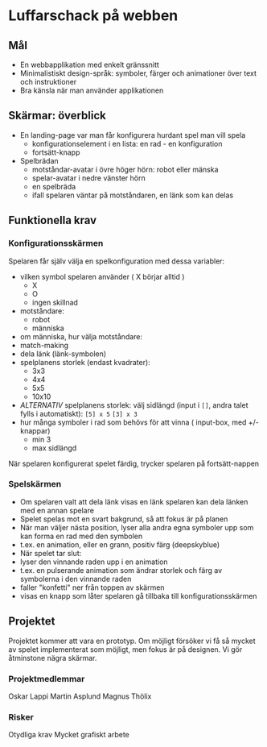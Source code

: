 # Luffarschack på webben

## Mål 

 - En webbapplikation med enkelt gränssnitt
 - Minimalistiskt design-språk: symboler, färger och animationer över text och instruktioner
 - Bra känsla när man använder applikationen

 

## Skärmar: överblick

 - En landing-page var man får konfigurera hurdant spel man vill spela
   - konfigurationselement i en lista: en rad - en konfiguration
   - fortsätt-knapp
 - Spelbrädan
   - motståndar-avatar i övre höger hörn: robot eller mänska
   - spelar-avatar i nedre vänster hörn
   - en spelbräda 
   - ifall spelaren väntar på motståndaren, en länk som kan delas

  
## Funktionella krav
 
### Konfigurationsskärmen

 Spelaren får själv välja en spelkonfiguration med dessa variabler:
  - vilken symbol spelaren använder ( X börjar alltid ) 
    - X
    - O
    - ingen skillnad
  - motståndare:
    - robot
    - människa
  - om människa, hur välja motståndare:
   - match-making
   - dela länk (länk-symbolen)
  - spelplanens storlek (endast kvadrater):
    - 3x3
    - 4x4
    - 5x5
    - 10x10
  - _ALTERNATIV_ spelplanens storlek: välj sidlängd (input i `[]`, andra talet fylls i automatiskt): 
        `[5] x 5` 
        `[3] x 3`
  - hur många symboler i rad som behövs för att vinna ( input-box, med +/- knappar)
    - min 3
    - max sidlängd
 
  När spelaren konfigurerat spelet färdig, trycker spelaren på fortsätt-nappen

### Spelskärmen

 - Om spelaren valt att dela länk visas en länk spelaren kan dela länken med en annan spelare
 - Spelet spelas mot en svart bakgrund, så att fokus är på planen
 - När man väljer nästa position, lyser alla andra egna symboler upp som kan forma en rad med den symbolen
  - t.ex. en animation, eller en grann, positiv färg (deepskyblue)
 - När spelet tar slut:
  - lyser den vinnande raden upp i en animation
   - t.ex. en pulserande animation som ändrar storlek och färg av symbolerna i den vinnande raden
  - faller "konfetti" ner från toppen av skärmen
  - visas en knapp som låter spelaren gå tillbaka till konfigurationsskärmen
  

## Projektet
 
Projektet kommer att vara en prototyp. Om möjligt försöker vi få så mycket av spelet implementerat som möjligt, men fokus är på designen. Vi gör åtminstone nägra skärmar.

### Projektmedlemmar

Oskar Lappi
Martin Asplund
Magnus Thölix

### Risker

Otydliga krav
Mycket grafiskt arbete
